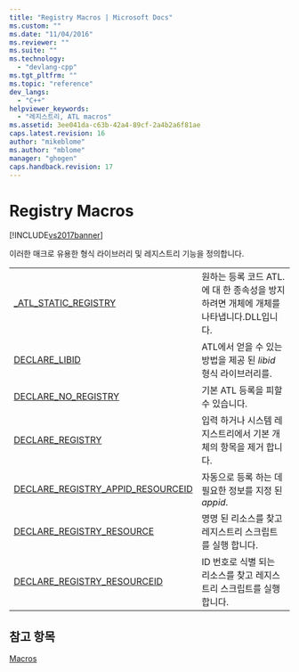 ```yaml
---
title: "Registry Macros | Microsoft Docs"
ms.custom: ""
ms.date: "11/04/2016"
ms.reviewer: ""
ms.suite: ""
ms.technology: 
  - "devlang-cpp"
ms.tgt_pltfrm: ""
ms.topic: "reference"
dev_langs: 
  - "C++"
helpviewer_keywords: 
  - "레지스트리, ATL macros"
ms.assetid: 3ee041da-c63b-42a4-89cf-2a4b2a6f81ae
caps.latest.revision: 16
author: "mikeblome"
ms.author: "mblome"
manager: "ghogen"
caps.handback.revision: 17
---
```

# Registry Macros
[!INCLUDE[vs2017banner](../../assembler/inline/includes/vs2017banner.md)]

이러한 매크로 유용한 형식 라이브러리 및 레지스트리 기능을 정의합니다.  
  
|||  
|-|-|  
|[\_ATL\_STATIC\_REGISTRY](../Topic/_ATL_STATIC_REGISTRY.md)|원하는 등록 코드 ATL.에 대 한 종속성을 방지 하려면 개체에 개체를 나타냅니다.DLL입니다.|  
|[DECLARE\_LIBID](../Topic/DECLARE_LIBID.md)|ATL에서 얻을 수 있는 방법을 제공 된  *libid* 형식 라이브러리를.|  
|[DECLARE\_NO\_REGISTRY](../Topic/DECLARE_NO_REGISTRY.md)|기본 ATL 등록을 피할 수 있습니다.|  
|[DECLARE\_REGISTRY](../Topic/DECLARE_REGISTRY.md)|입력 하거나 시스템 레지스트리에서 기본 개체의 항목을 제거 합니다.|  
|[DECLARE\_REGISTRY\_APPID\_RESOURCEID](../Topic/DECLARE_REGISTRY_APPID_RESOURCEID.md)|자동으로 등록 하는 데 필요한 정보를 지정 된  *appid*.|  
|[DECLARE\_REGISTRY\_RESOURCE](../Topic/DECLARE_REGISTRY_RESOURCE.md)|명명 된 리소스를 찾고 레지스트리 스크립트를 실행 합니다.|  
|[DECLARE\_REGISTRY\_RESOURCEID](../Topic/DECLARE_REGISTRY_RESOURCEID.md)|ID 번호로 식별 되는 리소스를 찾고 레지스트리 스크립트를 실행 합니다.|  
  
## 참고 항목  
 [Macros](../../atl/reference/atl-macros.md)